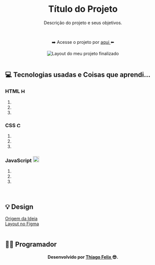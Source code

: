 <div align="center">
 <h1 align="center"> Título do Projeto </h1>
 <p> Descrição do projeto e seus objetivos. </p>
 <br>
 <p> ➡️ Acesse o projeto por <a href="" target="_blank"> aqui </a>⬅️</p>

 <img src="#" alt="Layout do meu projeto finalizado"> 
</div>
<br>
 
<h2> 💻 Tecnologias usadas e Coisas que aprendi... </h2>
 <h3> HTML 
  <img src="https://cdn-icons-png.flaticon.com/512/174/174854.png" alt="HTML5" width="15" height="15"/>
 </h3>
  <ol>
   <li>  </li>
   <li>  </li>
   <li>  </li>
  </ol>
  
 <h3> CSS 
  <img src="https://cdn-icons-png.flaticon.com/512/732/732190.png" alt="CSS3" width="15" height="15"/>
 </h3>
  <ol>
   <li>  </li>
   <li>  </li>
   <li>  </li>
  </ol>

<h3> JavaScript 
 <img src="https://cdn.jsdelivr.net/gh/devicons/devicon/icons/javascript/javascript-original.svg" alt="Javascript" width="20" height="20"/> 
</h3>
   <ol>
    <li>  </li>
    <li>  </li>
    <li>  </li>
  </ol>
<br>
 
<h2> 💡 Design </h2>
<a href="#" target="_blank"> Origem da Ideia </a>
<br>
<a href="#" target="_blank"> Layout no Figma </a>
<br>
<br>

<h2> 👩‍💻 Programador </h2>
<h4 align="center"> Desenvolvido por <a href="https://www.linkedin.com/in/emilycrystie/" target="_blank"> Thiago Felix <a>  😎. <h4>
